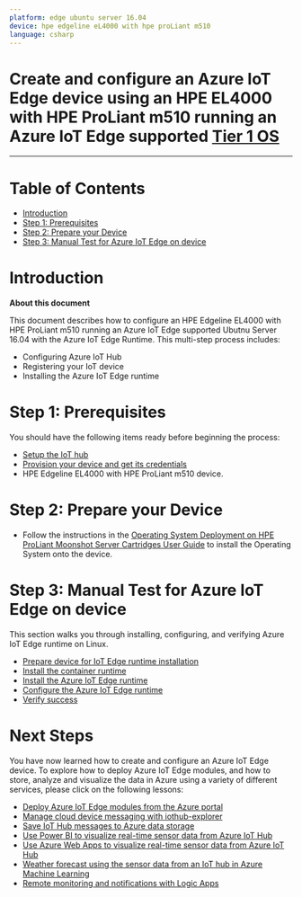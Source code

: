 ```yaml
---
platform: edge ubuntu server 16.04
device: hpe edgeline eL4000 with hpe proLiant m510
language: csharp
---
```


Create and configure an Azure IoT Edge device using an HPE EL4000 with HPE ProLiant m510 running an Azure IoT Edge supported [Tier 1 OS][lnk-edge-support]
===
---

# Table of Contents

-   [Introduction](#Introduction)
-   [Step 1: Prerequisites](#Prerequisites)
-   [Step 2: Prepare your Device](#PrepareDevice)
-   [Step 3: Manual Test for Azure IoT Edge on device](#Manual)

<a name="Introduction"></a>
# Introduction

**About this document**

This document describes how to configure an HPE Edgeline EL4000 with HPE ProLiant m510 running an Azure IoT Edge supported Ubutnu Server 16.04 with the Azure IoT Edge Runtime. This multi-step process includes:

-   Configuring Azure IoT Hub
-   Registering your IoT device
-   Installing the Azure IoT Edge runtime

<a name="Prerequisites"></a>
# Step 1: Prerequisites

You should have the following items ready before beginning the process:

-   [Setup the IoT hub][lnk-setup-iot-hub]
-   [Provision your device and get its credentials](https://docs.microsoft.com/en-us/azure/iot-edge/how-to-register-device-portal)
-   HPE Edgeline EL4000 with HPE ProLiant m510 device.

<a name="PrepareDevice"></a>
# Step 2: Prepare your Device

-   Follow the instructions in the [Operating System Deployment on HPE ProLiant Moonshot Server Cartridges User Guide][os-setup] to install the Operating System onto the device.

<a name="Manual"></a>
# Step 3: Manual Test for Azure IoT Edge on device

This section walks you through installing, configuring, and verifying Azure IoT Edge runtime on Linux.

-   [Prepare device for IoT Edge runtime installation](https://docs.microsoft.com/en-us/azure/iot-edge/how-to-install-iot-edge-linux#register-microsoft-key-and-software-repository-feed)
-   [Install the container runtime](https://docs.microsoft.com/en-us/azure/iot-edge/how-to-install-iot-edge-linux#install-the-container-runtime)
-   [Install the Azure IoT Edge runtime](https://docs.microsoft.com/en-us/azure/iot-edge/how-to-install-iot-edge-linux#install-the-azure-iot-edge-security-daemon)
-   [Configure the Azure IoT Edge runtime](https://docs.microsoft.com/en-us/azure/iot-edge/how-to-install-iot-edge-linux#configure-the-azure-iot-edge-security-daemon)
-   [Verify success](https://docs.microsoft.com/en-us/azure/iot-edge/how-to-install-iot-edge-linux#verify-successful-installation)

<a name="NextSteps"></a>
# Next Steps

You have now learned how to create and configure an Azure IoT Edge device. To explore how to deploy Azure IoT Edge modules, and how to store, analyze and visualize the data in Azure using a variety of different services, please click on the following lessons:

-   [Deploy Azure IoT Edge modules from the Azure portal](https://docs.microsoft.com/en-us/azure/iot-edge/how-to-deploy-modules-portal)
-   [Manage cloud device messaging with iothub-explorer](https://docs.microsoft.com/en-us/azure/iot-hub/iot-hub-explorer-cloud-device-messaging)
-   [Save IoT Hub messages to Azure data storage](https://docs.microsoft.com/en-us/azure/iot-hub/iot-hub-store-data-in-azure-table-storage)
-   [Use Power BI to visualize real-time sensor data from Azure IoT Hub](https://docs.microsoft.com/en-us/azure/iot-hub/iot-hub-live-data-visualization-in-power-bi)
-   [Use Azure Web Apps to visualize real-time sensor data from Azure IoT Hub](https://docs.microsoft.com/en-us/azure/iot-hub/iot-hub-live-data-visualization-in-web-apps)
-   [Weather forecast using the sensor data from an IoT hub in Azure Machine Learning](https://docs.microsoft.com/en-us/azure/iot-hub/iot-hub-weather-forecast-machine-learning)
-   [Remote monitoring and notifications with Logic Apps](https://docs.microsoft.com/en-us/azure/iot-hub/iot-hub-monitoring-notifications-with-azure-logic-apps)


[setup-devbox-windows]: https://github.com/Azure/azure-iot-sdk-c/blob/master/doc/devbox_setup.md
[os-setup]: https://support.hpe.com/hpsc/doc/public/display?docId=c03933547
[lnk-setup-iot-hub]: ../setup_iothub.md
[lnk-manage-iot-hub]: ../manage_iot_hub.md
[lnk-edge-support]: https://docs.microsoft.com/en-us/azure/iot-edge/support#operating-systems




